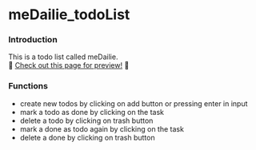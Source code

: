 # meDailie_todoList


### Introduction
This is a todo list called meDailie.  
🧁 [Check out this page for preview!](https://rough-laugh.surge.sh/) 🧁

### Functions
* create new todos by clicking on add button or pressing enter in input
* mark a todo as done by clicking on the task
* delete a todo by clicking on trash button 
* mark a done as todo again by clicking on the task
* delete a done by clicking on trash button 

